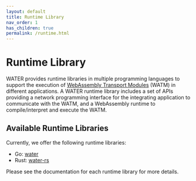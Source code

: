```yaml
---
layout: default
title: Runtime Library
nav_order: 1
has_children: true
permalink: /runtime.html
---
```


# Runtime Library

WATER provides runtime libraries in multiple programming languages to support the execution of [WebAssembly Transport Modules](/transport-module.html) (WATM) in different applications. A WATER runtime library includes a set of APIs providing a network programming interface for the integrating application to communicate with the WATM, and a WebAssembly runtime to compile/interpret and execute the WATM. 

## Available Runtime Libraries

Currently, we offer the following runtime libraries:
- Go: [water](https://github.com/refraction-networking/water)
- Rust: [water-rs](https://github.com/refraction-networking/water-rs)

Please see the documentation for each runtime library for more details.